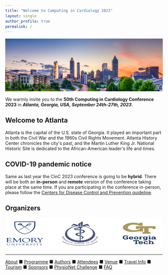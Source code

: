 ```yaml
---
title: "Welcome to Computing in Cardiology 2023"
layout: single
author_profile: true
permalink: /
---
```


![Atlanta skyline](/assets/img/skyline.jpg)

We warmly invite you to the **50th Computing in Cardiology Conference 2023** in ***Atlanta, Georgia, USA, September 24th-27th, 2023***.

## Welcome to Atlanta
Atlanta is the capital of the U.S. state of Georgia. It played an important part in both the Civil War and the 1960s Civil Rights Movement. Atlanta History Center chronicles the city's past, and the Martin Luther King Jr. National Historic Site is dedicated to the African-American leader's life and times.

## COVID-19 pandemic notice
Same as last year the CinC 2023 conference is going to be **hybrid**. There will be both an **in-person** and **remote** version of the conference taking place at the same time. If you are participating in the conference in-person, please follow the [Centers for Disease Control and Prevention guideline](../travel#covid).

## Organizers
<img src="/assets/img/logos.svg" width="600" height="100">

---

[About](../about/) &#9632; [Programme](../programme/) &#9632; [Authors](../authors) &#9632; [Attendees](../attendees/) &#9632; [Venue](../venue/) &#9632; [Travel Info](../travel) &#9632; [Tourism](../tourism/) &#9632; [Sponsors](../sponsors/) &#9632; [PhysioNet Challenge](../challenge/) &#9632; [FAQ](../faq/)
